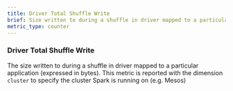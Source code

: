 ```yaml
---
title: Driver Total Shuffle Write
brief: Size written to during a shuffle in driver mapped to a particular application
metric_type: counter
---
```

### Driver Total Shuffle Write
The size written to during a shuffle in driver mapped to a particular application (expressed in bytes). This metric is reported with the dimension `cluster` to specify the cluster Spark is running on (e.g. Mesos)
